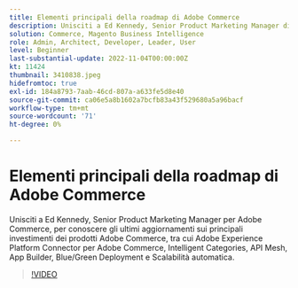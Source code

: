```yaml
---
title: Elementi principali della roadmap di Adobe Commerce
description: Unisciti a Ed Kennedy, Senior Product Marketing Manager di Adobe Commerce, per conoscere gli ultimi aggiornamenti sui principali investimenti in prodotti Adobe Commerce
solution: Commerce, Magento Business Intelligence
role: Admin, Architect, Developer, Leader, User
level: Beginner
last-substantial-update: 2022-11-04T00:00:00Z
kt: 11424
thumbnail: 3410838.jpeg
hidefromtoc: true
exl-id: 184a8793-7aab-46cd-807a-a633fe5d8e40
source-git-commit: ca06e5a8b1602a7bcfb83a43f529680a5a96bacf
workflow-type: tm+mt
source-wordcount: '71'
ht-degree: 0%

---
```


# Elementi principali della roadmap di Adobe Commerce

Unisciti a Ed Kennedy, Senior Product Marketing Manager per Adobe Commerce, per conoscere gli ultimi aggiornamenti sui principali investimenti dei prodotti Adobe Commerce, tra cui Adobe Experience Platform Connector per Adobe Commerce, Intelligent Categories, API Mesh, App Builder, Blue/Green Deployment e Scalabilità automatica.

>[!VIDEO](https://video.tv.adobe.com/v/3410838/?quality=12&learn=on)
